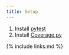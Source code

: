 ```yaml
---
title: Setup
---
```

1. Install [pytest](https://docs.pytest.org/en/7.3.x/contents.html)
2. Install [Coverage.py](https://coverage.readthedocs.io/en/7.2.7/index.html)


{% include links.md %}

